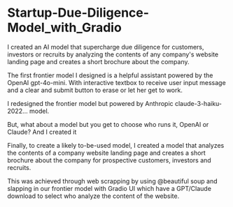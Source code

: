 # Startup-Due-Diligence-Model_with_Gradio

I created an AI model that supercharge due diligence for customers, investors or recruits by analyzing the contents of any company's website landing page and creates a short brochure about the company.

The first frontier model I designed is a helpful assistant powered by the OpenAI  gpt-4o-mini. With interactive textbox to receive user input message and a clear and submit button to erase or let her get to work. 

I redesigned the frontier model but powered by Anthropic claude-3-haiku-2022… model.

But, what about a model but you get to choose who runs it, OpenAI or Claude? And I created it

Finally, to create a likely to-be-used model, I created a model that
analyzes the contents of a company website landing page and creates a short brochure about the company for prospective customers, investors and recruits. 

This was achieved through web scrapping by using @beautiful soup and slapping in our frontier model with Gradio UI which have a GPT/Claude download to select who analyze the content of the website.








